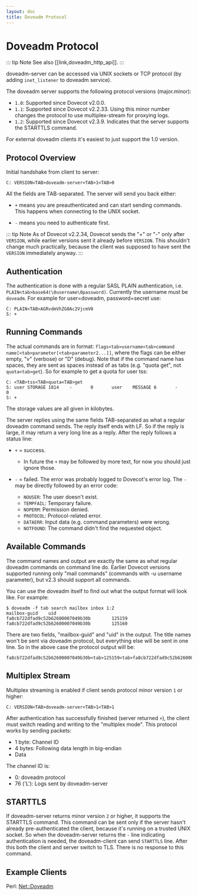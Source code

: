 ```yaml
---
layout: doc
title: Doveadm Protocol
---
```


# Doveadm Protocol

::: tip Note
See also [[link,doveadm_http_api]].
:::

doveadm-server can be accessed via UNIX sockets or TCP protocol (by
adding `inet_listener` to doveadm service).

The doveadm server supports the following protocol versions (major.minor):

* `1.0`: Supported since Dovecot v2.0.0.
* `1.1`: Supported since Dovecot v2.2.33. Using this minor number changes
  the protocol to use multiplex-stream for proxying logs.
* `1.2`: Supported since Dovecot v2.3.9. Indicates that the server supports
  the STARTTLS command.

For external doveadm clients it's easiest to just support the 1.0 version.

## Protocol Overview

Initial handshake from client to server:

```
C: VERSION<TAB>doveadm-server<TAB>1<TAB>0
```

All the fields are TAB-separated. The server will send you back either:

- `+` means you are preauthenticated and can start sending commands.
  This happens when connecting to the UNIX socket.

- `-` means you need to authenticate first.

::: tip Note
As of Dovecot v2.2.34, Dovecot sends the "+" or "-" only after `VERSION`,
while earlier versions sent it already before `VERSION`. This shouldn't
change much practically, because the client was supposed to have sent the
`VERSION` immediately anyway.
:::

## Authentication

The authentication is done with a regular SASL PLAIN authentication,
i.e. `PLAIN<tab>base64(\0username\0password)`. Currently the username
must be `doveadm`. For example for user=doveadm, password=secret use:

```
C: PLAIN<TAB>AGRvdmVhZG0Ac2VjcmV0
S: +
```

## Running Commands

The actual commands are in format: `flags<tab>username<tab>command
name[<tab>parameter[<tab>parameter2...]]`, where the flags can be either
empty, "v" (verbose) or "D" (debug). Note that if the command name has
spaces, they are sent as spaces instead of as tabs (e.g. "quota get",
not `quota<tab>get`). So for example to get a quota for user tss:

```
C: <TAB>tss<TAB>quota<TAB>get
S: user STORAGE 1814    -       0       user    MESSAGE 6       -       0
S: +
```

The storage values are all given in kilobytes.

The server replies using the same fields TAB-separated as what a regular
doveadm command sends. The reply itself ends with LF. So if the reply is
large, it may return a very long line as a reply. After the reply
follows a status line:

- `+` = success.

  - In future the `+` may be followed by more text, for now you should
    just ignore those.

- `-` = failed. The error was probably logged to Dovecot's error log.
  The `-` may be directly followed by an error code:

  - `NOUSER`: The user doesn't exist.
  - `TEMPFAIL`: Temporary failure.
  - `NOPERM`: Permission denied.
  - `PROTOCOL`: Protocol-related error.
  - `DATAERR`: Input data (e.g. command parameters) were wrong.
  - `NOTFOUND`: The command didn't find the requested object.

## Available Commands

The command names and output are exactly the same as what regular
doveadm commands on command line do. Earlier Dovecot versions supported
running only "mail commands" (commands with -u username parameter), but
v2.3 should support all commands.

You can use the doveadm itself to find out what the output format will
look like. For example:

```console
$ doveadm -f tab search mailbox inbox 1:2
mailbox-guid    uid
fa8cb722dfad9c52b62600007049b30b        125159
fa8cb722dfad9c52b62600007049b30b        125160
```

There are two fields, "mailbox-guid" and "uid" in the output. The title
names won't be sent via doveadm protocol, but everything else will be
sent in one line. So in the above case the protocol output will be:

```
fa8cb722dfad9c52b62600007049b30b<tab>125159<tab>fa8cb722dfad9c52b62600007049b30b<tab>125160
```

## Multiplex Stream

Multiplex streaming is enabled if client sends protocol minor version `1`
or higher:

```
C: VERSION<TAB>doveadm-server<TAB>1<TAB>1
```

After authentication has successfully finished (server returned `+`), the
client must switch reading and writing to the "multiplex mode". This protocol
works by sending packets:

* 1 byte: Channel ID
* 4 bytes: Following data length in big-endian
* Data

The channel ID is:

* 0: doveadm protocol
* 76 ('L'): Logs sent by doveadm-server

## STARTTLS

If doveadm-server returns minor version `2` or higher, it supports the
STARTTLS command. This command can be sent only if the server hasn't already
pre-authenticated the client, because it's running on a trusted UNIX socket.
So when the doveadm-server returns the `-` line indicating authentication is
needed, the doveadm-client can send `STARTTLS` line. After this both the
client and server switch to TLS. There is no response to this command.

## Example Clients

Perl: [Net::Doveadm](https://metacpan.org/pod/Net::Doveadm)
